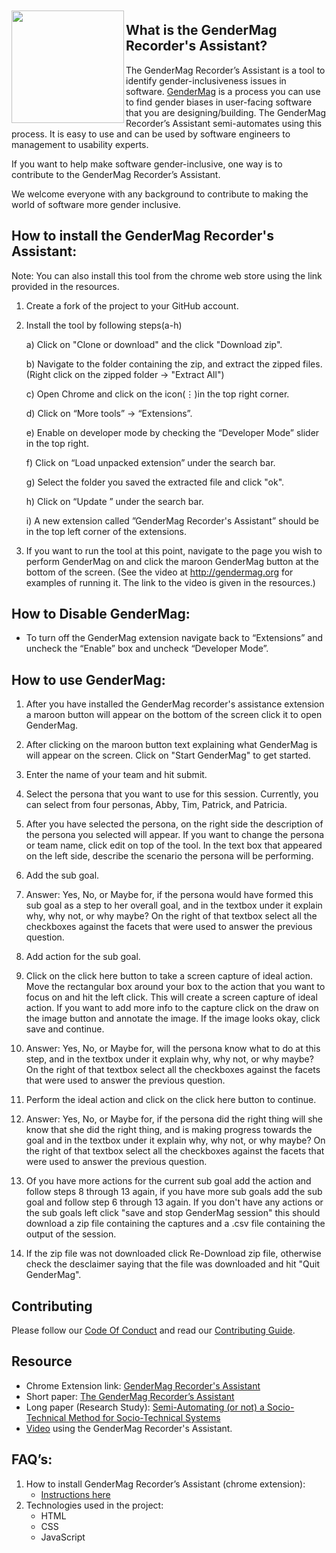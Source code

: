 <a href="http://gendermag.org" title="Gendermag" >
    <img src="http://gendermag.org/images/rsz_profile_pic.png" width:"180" height="180" style="margin-top: 10px;" align="left">
  </a>

## What is the GenderMag Recorder's Assistant?

The GenderMag Recorder’s Assistant is a tool to identify gender-inclusiveness issues in software. [GenderMag](http://gendermag.org/) is a process you can use to find gender biases in user-facing software that you are designing/building. The GenderMag Recorder’s Assistant semi-automates using this process. It is easy to use and can be used by software engineers to management to usability experts.

If you want to help make software gender-inclusive, one way is to contribute to the GenderMag Recorder’s Assistant. 

We welcome everyone with any background to contribute to making the world of software more gender inclusive.
<a name="install">

## How to install the GenderMag Recorder's Assistant:</a>

Note: You can also install this tool from the chrome web store using the link provided in the resources.

1) Create a fork of the project to your GitHub account.

2) Install the tool by following steps(a-h)

    a) Click on "Clone or download" and the click "Download zip".

    b) Navigate to the folder containing the zip, and extract the zipped files. (Right click on the zipped folder -> "Extract All")
    
    c) Open Chrome and click on the icon(⋮)in the top right corner.
    
    d) Click on “More tools” -> “Extensions”.
    
    e) Enable on developer mode by checking the “Developer Mode” slider in the top right.
    
    f) Click on “Load unpacked extension” under the search bar.
    
    g) Select the folder you saved the extracted file and click "ok". 
    
    h) Click on “Update ” under the search bar.
    
    i) A new extension called ”GenderMag Recorder's Assistant” should be in the top left corner of the extensions.
    
3) If you want to run the tool at this point, navigate to the page you wish to perform GenderMag on and click the maroon GenderMag button at the bottom of the screen. (See the video at http://gendermag.org for examples of running it. The link to the video is given in the resources.)

## How to Disable GenderMag:
* To turn off the GenderMag extension navigate back to “Extensions” and uncheck the “Enable” box and uncheck “Developer Mode”.

## How to use GenderMag:

1) After you have installed the GenderMag recorder's assistance extension a maroon button will appear on the bottom of the screen click it to open GenderMag.

2) After clicking on the maroon button text explaining what GenderMag is will appear on the screen. Click on "Start GenderMag" to get started.
    
3) Enter the name of your team and hit submit.

4) Select the persona that you want to use for this session. Currently, you can select from four personas, Abby, Tim, Patrick, and Patricia.

5) After you have selected the persona, on the right side the description of the persona you selected will appear. If you want to change the persona or team name, click edit on top of the tool. In the text box that appeared on the left side, describe the scenario the persona will be performing.

6) Add the sub goal.

7) Answer: Yes, No, or Maybe for, if the persona would have formed this sub goal as a step to her overall goal, and in the textbox under it explain why, why not, or why maybe? On the right of that textbox select all the checkboxes against the facets that were used to answer the previous question.

8) Add action for the sub goal.

9) Click on the click here button to take a screen capture of ideal action. Move the rectangular box around your box to the action that you want to focus on and hit the left click. This will create a screen capture of ideal action. If you want to add more info to the capture click on the draw on the image button and annotate the image. If the image looks okay, click save and continue.

10) Answer: Yes, No, or Maybe for, will the persona know what to do at this step, and in the textbox under it explain why, why not, or why maybe? On the right of that textbox select all the checkboxes against the facets that were used to answer the previous question.

11) Perform the ideal action and click on the click here button to continue.

12) Answer: Yes, No, or Maybe for, if the persona did the right thing will she know that she did the right thing, and is making progress towards the goal and in the textbox under it explain why, why not, or why maybe? On the right of that textbox select all the checkboxes against the facets that were used to answer the previous question.

13) Of you have more actions for the current sub goal add the action and follow steps 8 through 13 again, if you have more sub goals add the sub goal and follow step 6 through 13 again. If you don't have any actions or the sub goals left click "save and stop GenderMag session" this should download a zip file containing the captures and a .csv file containing the output of the session.

14) If the zip file was not downloaded click Re-Download zip file, otherwise check the desclaimer saying that the file was downloaded and hit "Quit GenderMag".

## Contributing

Please follow our [Code Of Conduct](https://github.com/mendezc1/GenderMagRecordersAssistant/blob/master/Code_of_Conduct.md) and read our [Contributing Guide](https://github.com/mendezc1/GenderMagRecordersAssistant/blob/master/Contributing.MD).

## Resource

* Chrome Extension link: [GenderMag Recorder's Assistant](https://chrome.google.com/webstore/detail/gendermag-recorders-assis/efacfbjnfhfaplaglplaljdleimiiflf?hl=en)
* Short paper: [The GenderMag Recorder’s Assistant](https://ieeexplore.ieee.org/document/8506505) 
* Long paper (Research Study): [Semi-Automating (or not) a Socio-Technical Method for Socio-Technical Systems](https://ieeexplore.ieee.org/document/8506514)
* [Video](http://gendermag.org/GenderMag%20Demonstration.mp4) using the GenderMag Recorder's Assistant.

## FAQ’s:
<ol>
  <li>How to install  GenderMag Recorder’s Assistant (chrome extension):
    <ul>
      <li><a href="#install">Instructions here</a></li>
    </ul></li>
     <li>Technologies used in the project:
     <ul>
      <li>HTML</li>
      <li>CSS</li>
      <li>JavaScript</li>
     </ul>
  </li>
</ol>
